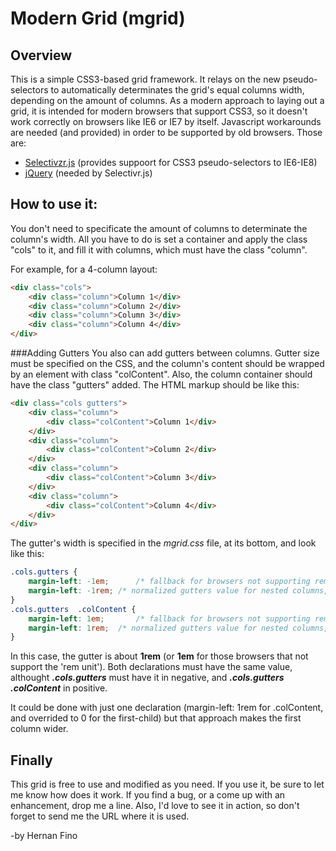 Modern Grid (mgrid)
=====

Overview
---
This is a simple CSS3-based grid framework. It relays on the new pseudo-selectors to automatically determinates the grid's equal columns width, depending on the amount of columns. 
As a modern approach to laying out a grid, it is intended for modern browsers that support CSS3, so it doesn't work correctly on browsers like IE6 or IE7 by itself. Javascript workarounds are needed (and provided) in order to be supported by old browsers. Those are:
+ [Selectivzr.js](http://selectivizr.com) (provides suppoort for CSS3 pseudo-selectors to IE6-IE8)
+ [jQuery](http://jquery.com) (needed by Selectivr.js) 

How to use it:
---
You don't need to specificate the amount of columns to determinate the column's width. 
All you have to do is set a container and apply the class "cols" to it, and fill it with columns, which must have the class "column".

For example, for a 4-column layout:
```html
<div class="cols">
    <div class="column">Column 1</div>
    <div class="column">Column 2</div>
    <div class="column">Column 3</div>
    <div class="column">Column 4</div>
</div>
```
###Adding Gutters
You also can add gutters between columns. Gutter size must be specified on the CSS, and the column's content should be wrapped by an element with class "colContent". Also, the column container should have the class "gutters" added.
The HTML markup should be like this:
```html
<div class="cols gutters">
    <div class="column">
        <div class="colContent">Column 1</div>
    </div>
    <div class="column">
        <div class="colContent">Column 2</div>
    </div>
    <div class="column">
        <div class="colContent">Column 3</div>
    </div>
    <div class="column">
        <div class="colContent">Column 4</div>
    </div>
</div>
```
The gutter's width is specified in the *mgrid.css* file, at its bottom, and look like this:
```CSS
.cols.gutters {
	margin-left: -1em;		/* fallback for browsers not supporting rems values */
	margin-left: -1rem;	/* normalized gutters value for nested columns, no matter differents font-size values */ 
}
.cols.gutters  .colContent {
	margin-left: 1em;		/* fallback for browsers not supporting rems values */
	margin-left: 1rem;	/* normalized gutters value for nested columns, no matter differents font-size values */ 
}
```
In this case, the gutter is about **1rem** (or **1em** for those browsers that not support the 'rem unit').
Both declarations must have the same value, althought **_.cols.gutters_** must have it in negative, and **_.cols.gutters .colContent_** in positive.

It could be done with just one declaration (margin-left: 1rem for .colContent, and overrided to 0 for the first-child) but that approach makes the first column wider.

Finally
---

This grid is free to use and modified as you need. If you use it, be sure to let me know how does it work. If you find a bug, or a come up with an enhancement, drop me a line.
Also, I'd love to see it in action, so don't forget to send me the URL where it is used.

-by Hernan Fino
